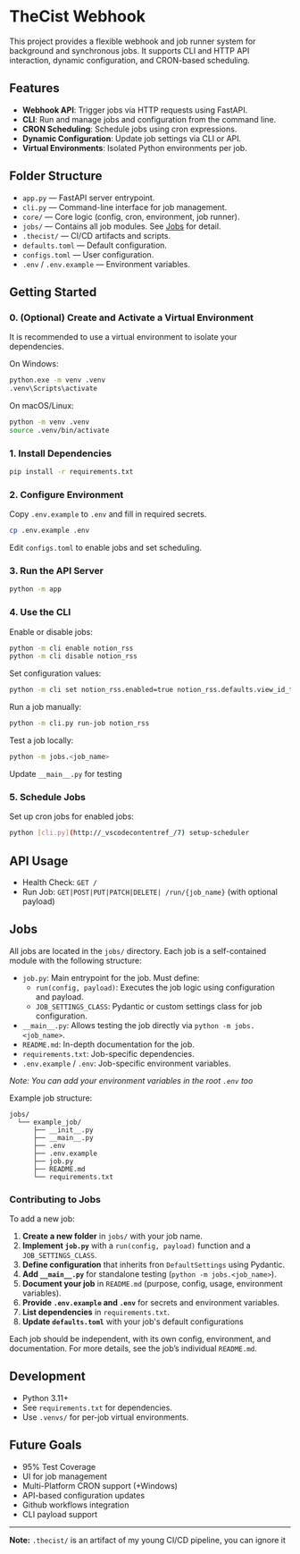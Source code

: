 # TheCist Webhook

This project provides a flexible webhook and job runner system for background and synchronous jobs. It supports CLI and HTTP API interaction, dynamic configuration, and CRON-based scheduling.

## Features

- **Webhook API**: Trigger jobs via HTTP requests using FastAPI.
- **CLI**: Run and manage jobs and configuration from the command line.
- **CRON Scheduling**: Schedule jobs using cron expressions.
- **Dynamic Configuration**: Update job settings via CLI or API.
- **Virtual Environments**: Isolated Python environments per job.

## Folder Structure

- `app.py` — FastAPI server entrypoint.
- `cli.py` — Command-line interface for job management.
- `core/` — Core logic (config, cron, environment, job runner).
- `jobs/` — Contains all job modules. See [Jobs](#jobs) for detail.
- `.thecist/` — CI/CD artifacts and scripts.
- `defaults.toml` — Default configuration.
- `configs.toml` — User configuration.
- `.env` / `.env.example` — Environment variables.

## Getting Started

### 0. (Optional) Create and Activate a Virtual Environment

It is recommended to use a virtual environment to isolate your dependencies.

On Windows:
```sh
python.exe -m venv .venv
.venv\Scripts\activate
```

On macOS/Linux:
```sh
python -m venv .venv
source .venv/bin/activate
```

### 1. Install Dependencies

```sh
pip install -r requirements.txt
```

### 2. Configure Environment

Copy `.env.example` to `.env` and fill in required secrets.

```sh
cp .env.example .env
```

Edit `configs.toml` to enable jobs and set scheduling.

### 3. Run the API Server

```sh
python -m app
```

### 4. Use the CLI

Enable or disable jobs:
```sh
python -m cli enable notion_rss
python -m cli disable notion_rss
```

Set configuration values:
```sh
python -m cli set notion_rss.enabled=true notion_rss.defaults.view_id_title=ID
```

Run a job manually:
```sh
python -m cli.py run-job notion_rss
```

Test a job locally:
```sh
python -m jobs.<job_name>
```
Update `__main__.py` for testing

### 5. Schedule Jobs

Set up cron jobs for enabled jobs:

```sh
python [cli.py](http://_vscodecontentref_/7) setup-scheduler
```

## API Usage

- Health Check: `GET /`
- Run Job: `GET|POST|PUT|PATCH|DELETE| /run/{job_name}` (with optional payload)

## Jobs

All jobs are located in the `jobs/` directory. Each job is a self-contained module with the following structure:

- `job.py`: Main entrypoint for the job. Must define:
  - `run(config, payload)`: Executes the job logic using configuration and payload.
  - `JOB_SETTINGS_CLASS`: Pydantic or custom settings class for job configuration.
- `__main__.py`: Allows testing the job directly via `python -m jobs.<job_name>`.
- `README.md`: In-depth documentation for the job.
- `requirements.txt`: Job-specific dependencies.
- `.env.example` / `.env`: Job-specific environment variables.

*Note: You can add your environment variables in the root `.env` too*

Example job structure:

```
jobs/
  └── example_job/
      ├── __init__.py
      ├── __main__.py
      ├── .env
      ├── .env.example
      ├── job.py
      ├── README.md
      └── requirements.txt
```

### Contributing to Jobs

To add a new job:

1. **Create a new folder** in `jobs/` with your job name.
2. **Implement `job.py`** with a `run(config, payload)` function and a `JOB_SETTINGS_CLASS`.
3. **Define configuration** that inherits fron `DefaultSettings` using Pydantic.
4. **Add `__main__.py`** for standalone testing (`python -m jobs.<job_name>`).
5. **Document your job** in `README.md` (purpose, config, usage, environment variables).
6. **Provide `.env.example` and `.env`** for secrets and environment variables.
7. **List dependencies** in `requirements.txt`.
8. **Update `defaults.toml`** with your job's default configurations

Each job should be independent, with its own config, environment, and documentation. For more details, see the job’s individual `README.md`.

## Development

- Python 3.11+
- See `requirements.txt` for dependencies.
- Use `.venvs/` for per-job virtual environments.

## Future Goals

- 95% Test Coverage
- UI for job management
- Multi-Platform CRON support (+Windows)
- API-based configuration updates
- Github workflows integration
- CLI payload support

---
**Note:** `.thecist/` is an artifact of my young CI/CD pipeline, you can ignore it